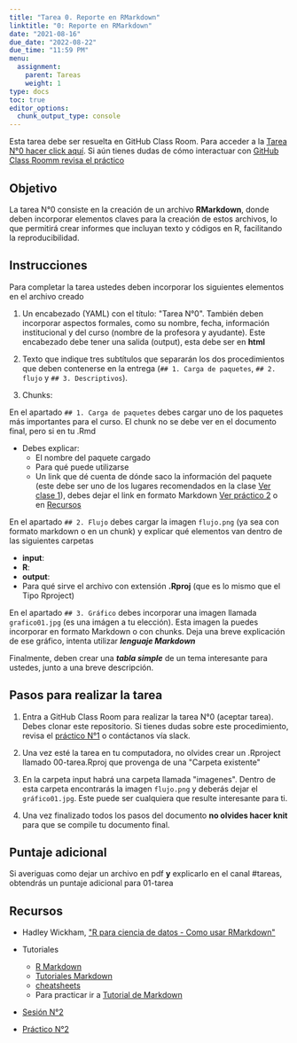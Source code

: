 ```yaml
---
title: "Tarea 0. Reporte en RMarkdown"
linktitle: "0: Reporte en RMarkdown"
date: "2021-08-16"
due_date: "2022-08-22"
due_time: "11:59 PM"
menu:
  assignment:
    parent: Tareas
    weight: 1
type: docs
toc: true
editor_options:
  chunk_output_type: console
---
```



Esta tarea debe ser resuelta en GitHub Class Room. Para acceder a la <i class="fas fa-external-link-square-alt"></i>  [Tarea N°0 hacer click aquí](https://classroom.github.com/a/taONcqa7). Si aún tienes dudas de cómo interactuar con [GitHub Class Roomm revisa el práctico](https://learn-r-uah.netlify.app/example/01-practico/)

## Objetivo

La tarea N°0 consiste en la creación de un archivo **RMarkdown**, donde deben incorporar elementos claves para la creación de estos archivos, lo que permitirá crear informes que incluyan texto y códigos en R, facilitando la reproducibilidad. 

## Instrucciones

Para completar la tarea ustedes deben incorporar los siguientes elementos en el archivo creado

1. Un encabezado (YAML) con el título: "Tarea N°0". También deben incorporar aspectos formales, como su nombre, fecha, información institucional y del curso (nombre de la profesora y ayudante). Este encabezado debe tener una salida (output), esta debe ser en **html** 

2. Texto que indique tres subtítulos que separarán los dos procedimientos que deben contenerse en la entrega (`## 1. Carga de paquetes`, `## 2. flujo` y `## 3. Descriptivos`). 

3. Chunks:

En el apartado `## 1. Carga de paquetes` debes cargar uno de los paquetes más importantes para el curso. El chunk no se debe ver en el documento final, pero si en tu .Rmd

- Debes explicar:
  - El nombre del paquete cargado
  - Para qué puede utilizarse
  - Un link que dé cuenta de dónde saco la información del paquete (este debe ser uno de los lugares recomendados en la clase [Ver clase 1](https://learn-r-uah.netlify.app/content/01-content/)), debes dejar el link en formato Markdown [Ver práctico 2](https://learn-r-uah.netlify.app/example/02-practico/) o en [Recursos](https://learn-r-uah.netlify.app/resource/markdown/)
  
En el apartado `## 2. Flujo` debes cargar la imagen `flujo.png` (ya sea con formato markdown o en un chunk) y explicar qué elementos van dentro de las siguientes carpetas

  - **input**:
  - **R**:
  - **output**:
  - Para qué sirve el archivo con extensión **.Rproj** (que es lo mismo que el Tipo Rproject)

En el apartado `## 3. Gráfico` debes incorporar una imagen llamada `grafico01.jpg` (es una imágen a tu elección). Esta imagen la puedes incorporar en formato Markdown o con chunks. Deja una breve explicación de ese gráfico, intenta utilizar _**lenguaje Markdown**_

Finalmente, deben crear una _**tabla simple**_ de un tema interesante para ustedes, junto a una breve descripción.

## Pasos para realizar la tarea

1. Entra a GitHub Class Room para realizar la tarea N°0 (aceptar tarea). Debes clonar este repositorio. Si tienes dudas sobre este procedimiento, revisa el [práctico N°1](https://learn-r-uah.netlify.app/example/01-practico/) o contáctanos vía slack.

2. Una vez esté la tarea en tu computadora, no olvides crear un .Rproject llamado 00-tarea.Rproj que provenga de una "Carpeta existente"

3. En la carpeta input habrá una carpeta llamada "imagenes". Dentro de esta carpeta encontrarás la imagen `flujo.png` y deberás dejar el `gráfico01.jpg`. Este puede ser cualquiera que resulte interesante para ti.

4. Una vez finalizado todos los pasos del documento **no olvides hacer knit** para que se compile tu documento final.

## Puntaje adicional

Si averiguas como dejar un archivo en pdf **y** explicarlo en el canal #tareas, obtendrás un puntaje adicional para 01-tarea


## Recursos

- <i class="fas fa-book"></i> Hadley Wickham, ["R para ciencia de datos - Como usar RMarkdown"](https://es.r4ds.hadley.nz/r-markdown.html) 

- <i class="fab fa-book"></i> Tutoriales
  - [R Markdown](https://rmarkdown.rstudio.com/) 
  - [Tutoriales Markdown](https://rmarkdown.rstudio.com/lesson-1.html) 
  - [cheatsheets](https://www.rstudio.com/wp-content/uploads/2015/02/rmarkdown-cheatsheet.pdf)
  - Para practicar ir a [Tutorial de Markdown](https://www.markdowntutorial.com/es/)

- <i class="fas fa-external-link-square-alt"></i> [Sesión N°2](/content/02-content)

- <i class="fas fa-external-link-square-alt"></i> [Práctico N°2](/example/02-practico)
